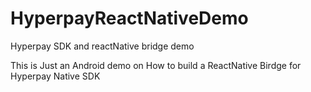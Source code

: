 # HyperpayReactNativeDemo
Hyperpay SDK and reactNative bridge demo


This is Just an Android demo on How to build a ReactNative Birdge for Hyperpay Native SDK


